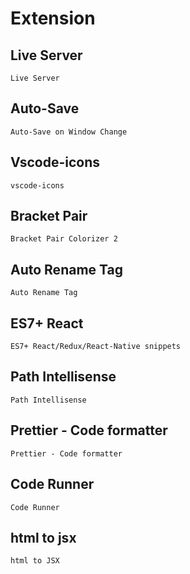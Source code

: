 # Extension
## Live Server 

```
Live Server
```

## Auto-Save

```
Auto-Save on Window Change
```

## Vscode-icons

```
vscode-icons
```

## Bracket Pair 

```
Bracket Pair Colorizer 2
```

## Auto Rename Tag

```
Auto Rename Tag
```

## ES7+ React 

```
ES7+ React/Redux/React-Native snippets
```

## Path Intellisense

```
Path Intellisense
```

## Prettier - Code formatter

```
Prettier - Code formatter
```


## Code Runner

```
Code Runner
```

## html to jsx

```
html to JSX
```
